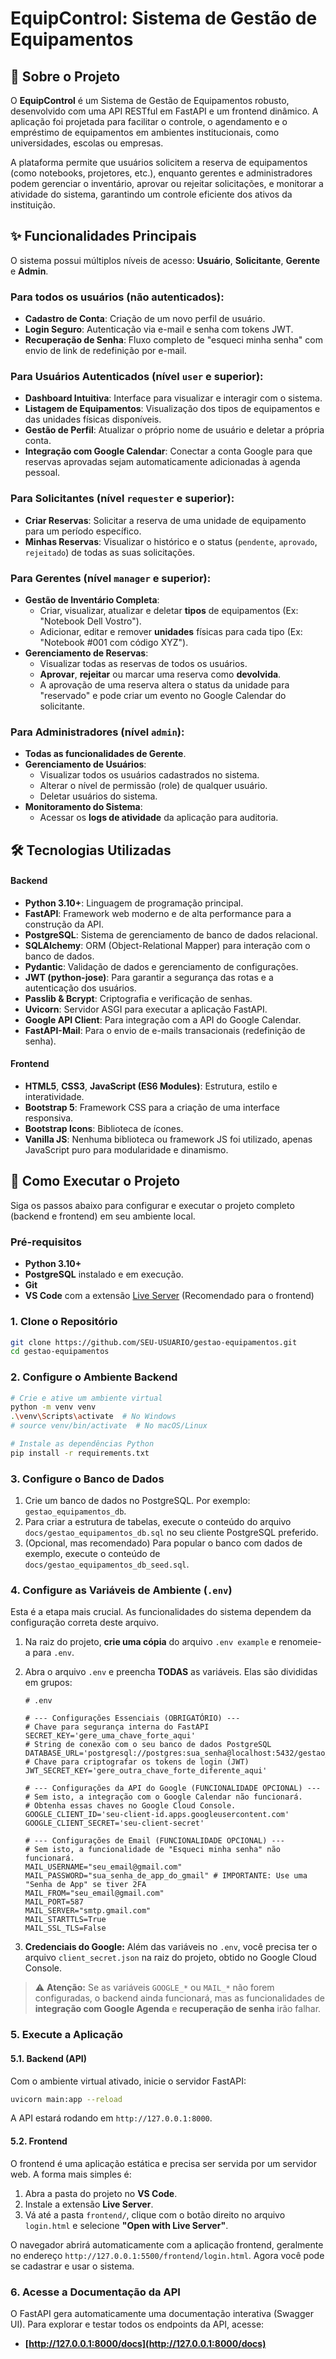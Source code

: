 # EquipControl: Sistema de Gestão de Equipamentos

## 📝 Sobre o Projeto

O **EquipControl** é um Sistema de Gestão de Equipamentos robusto, desenvolvido com uma API RESTful em FastAPI e um frontend dinâmico. A aplicação foi projetada para facilitar o controle, o agendamento e o empréstimo de equipamentos em ambientes institucionais, como universidades, escolas ou empresas.

A plataforma permite que usuários solicitem a reserva de equipamentos (como notebooks, projetores, etc.), enquanto gerentes e administradores podem gerenciar o inventário, aprovar ou rejeitar solicitações, e monitorar a atividade do sistema, garantindo um controle eficiente dos ativos da instituição.

## ✨ Funcionalidades Principais

O sistema possui múltiplos níveis de acesso: **Usuário**, **Solicitante**, **Gerente** e **Admin**.

### Para todos os usuários (não autenticados):

  - **Cadastro de Conta**: Criação de um novo perfil de usuário.
  - **Login Seguro**: Autenticação via e-mail e senha com tokens JWT.
  - **Recuperação de Senha**: Fluxo completo de "esqueci minha senha" com envio de link de redefinição por e-mail.

### Para Usuários Autenticados (nível `user` e superior):

  - **Dashboard Intuitiva**: Interface para visualizar e interagir com o sistema.
  - **Listagem de Equipamentos**: Visualização dos tipos de equipamentos e das unidades físicas disponíveis.
  - **Gestão de Perfil**: Atualizar o próprio nome de usuário e deletar a própria conta.
  - **Integração com Google Calendar**: Conectar a conta Google para que reservas aprovadas sejam automaticamente adicionadas à agenda pessoal.

### Para Solicitantes (nível `requester` e superior):

  - **Criar Reservas**: Solicitar a reserva de uma unidade de equipamento para um período específico.
  - **Minhas Reservas**: Visualizar o histórico e o status (`pendente`, `aprovado`, `rejeitado`) de todas as suas solicitações.

### Para Gerentes (nível `manager` e superior):

  - **Gestão de Inventário Completa**:
      - Criar, visualizar, atualizar e deletar **tipos** de equipamentos (Ex: "Notebook Dell Vostro").
      - Adicionar, editar e remover **unidades** físicas para cada tipo (Ex: "Notebook \#001 com código XYZ").
  - **Gerenciamento de Reservas**:
      - Visualizar todas as reservas de todos os usuários.
      - **Aprovar**, **rejeitar** ou marcar uma reserva como **devolvida**.
      - A aprovação de uma reserva altera o status da unidade para "reservado" e pode criar um evento no Google Calendar do solicitante.

### Para Administradores (nível `admin`):

  - **Todas as funcionalidades de Gerente**.
  - **Gerenciamento de Usuários**:
      - Visualizar todos os usuários cadastrados no sistema.
      - Alterar o nível de permissão (role) de qualquer usuário.
      - Deletar usuários do sistema.
  - **Monitoramento do Sistema**:
      - Acessar os **logs de atividade** da aplicação para auditoria.

## 🛠️ Tecnologias Utilizadas

#### Backend

  - **Python 3.10+**: Linguagem de programação principal.
  - **FastAPI**: Framework web moderno e de alta performance para a construção da API.
  - **PostgreSQL**: Sistema de gerenciamento de banco de dados relacional.
  - **SQLAlchemy**: ORM (Object-Relational Mapper) para interação com o banco de dados.
  - **Pydantic**: Validação de dados e gerenciamento de configurações.
  - **JWT (python-jose)**: Para garantir a segurança das rotas e a autenticação dos usuários.
  - **Passlib & Bcrypt**: Criptografia e verificação de senhas.
  - **Uvicorn**: Servidor ASGI para executar a aplicação FastAPI.
  - **Google API Client**: Para integração com a API do Google Calendar.
  - **FastAPI-Mail**: Para o envio de e-mails transacionais (redefinição de senha).

#### Frontend

  - **HTML5**, **CSS3**, **JavaScript (ES6 Modules)**: Estrutura, estilo e interatividade.
  - **Bootstrap 5**: Framework CSS para a criação de uma interface responsiva.
  - **Bootstrap Icons**: Biblioteca de ícones.
  - **Vanilla JS**: Nenhuma biblioteca ou framework JS foi utilizado, apenas JavaScript puro para modularidade e dinamismo.

## 🚀 Como Executar o Projeto

Siga os passos abaixo para configurar e executar o projeto completo (backend e frontend) em seu ambiente local.

### Pré-requisitos

  - **Python 3.10+**
  - **PostgreSQL** instalado e em execução.
  - **Git**
  - **VS Code** com a extensão [Live Server](https://marketplace.visualstudio.com/items?itemName=ritwickdey.LiveServer) (Recomendado para o frontend)

### 1\. Clone o Repositório

```bash
git clone https://github.com/SEU-USUARIO/gestao-equipamentos.git
cd gestao-equipamentos
```

### 2\. Configure o Ambiente Backend

```bash
# Crie e ative um ambiente virtual
python -m venv venv
.\venv\Scripts\activate  # No Windows
# source venv/bin/activate  # No macOS/Linux

# Instale as dependências Python
pip install -r requirements.txt
```

### 3\. Configure o Banco de Dados

1.  Crie um banco de dados no PostgreSQL. Por exemplo: `gestao_equipamentos_db`.
2.  Para criar a estrutura de tabelas, execute o conteúdo do arquivo `docs/gestao_equipamentos_db.sql` no seu cliente PostgreSQL preferido.
3.  (Opcional, mas recomendado) Para popular o banco com dados de exemplo, execute o conteúdo de `docs/gestao_equipamentos_db_seed.sql`.

### 4\. Configure as Variáveis de Ambiente (`.env`)

Esta é a etapa mais crucial. As funcionalidades do sistema dependem da configuração correta deste arquivo.

1.  Na raiz do projeto, **crie uma cópia** do arquivo `.env example` e renomeie-a para `.env`.

2.  Abra o arquivo `.env` e preencha **TODAS** as variáveis. Elas são divididas em grupos:

    ```env
    # .env

    # --- Configurações Essenciais (OBRIGATÓRIO) ---
    # Chave para segurança interna do FastAPI
    SECRET_KEY='gere_uma_chave_forte_aqui'
    # String de conexão com o seu banco de dados PostgreSQL
    DATABASE_URL='postgresql://postgres:sua_senha@localhost:5432/gestao_equipamentos_db'
    # Chave para criptografar os tokens de login (JWT)
    JWT_SECRET_KEY='gere_outra_chave_forte_diferente_aqui'

    # --- Configurações da API do Google (FUNCIONALIDADE OPCIONAL) ---
    # Sem isto, a integração com o Google Calendar não funcionará.
    # Obtenha essas chaves no Google Cloud Console.
    GOOGLE_CLIENT_ID='seu-client-id.apps.googleusercontent.com'
    GOOGLE_CLIENT_SECRET='seu-client-secret'

    # --- Configurações de Email (FUNCIONALIDADE OPCIONAL) ---
    # Sem isto, a funcionalidade de "Esqueci minha senha" não funcionará.
    MAIL_USERNAME="seu_email@gmail.com"
    MAIL_PASSWORD="sua_senha_de_app_do_gmail" # IMPORTANTE: Use uma "Senha de App" se tiver 2FA
    MAIL_FROM="seu_email@gmail.com"
    MAIL_PORT=587
    MAIL_SERVER="smtp.gmail.com"
    MAIL_STARTTLS=True
    MAIL_SSL_TLS=False
    ```

3.  **Credenciais do Google:** Além das variáveis no `.env`, você precisa ter o arquivo `client_secret.json` na raiz do projeto, obtido no Google Cloud Console.

> ⚠️ **Atenção:** Se as variáveis `GOOGLE_*` ou `MAIL_*` não forem configuradas, o backend ainda funcionará, mas as funcionalidades de **integração com Google Agenda** e **recuperação de senha** irão falhar.

### 5\. Execute a Aplicação

#### 5.1. Backend (API)

Com o ambiente virtual ativado, inicie o servidor FastAPI:

```bash
uvicorn main:app --reload
```

A API estará rodando em `http://127.0.0.1:8000`.

#### 5.2. Frontend

O frontend é uma aplicação estática e precisa ser servida por um servidor web. A forma mais simples é:

1.  Abra a pasta do projeto no **VS Code**.
2.  Instale a extensão **Live Server**.
3.  Vá até a pasta `frontend/`, clique com o botão direito no arquivo `login.html` e selecione **"Open with Live Server"**.

O navegador abrirá automaticamente com a aplicação frontend, geralmente no endereço `http://127.0.0.1:5500/frontend/login.html`. Agora você pode se cadastrar e usar o sistema.

### 6\. Acesse a Documentação da API

O FastAPI gera automaticamente uma documentação interativa (Swagger UI). Para explorar e testar todos os endpoints da API, acesse:

  - **[http://127.0.0.1:8000/docs](http://127.0.0.1:8000/docs)**